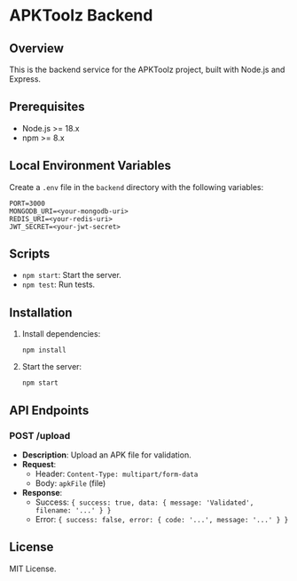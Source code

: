 # APKToolz Backend

## Overview
This is the backend service for the APKToolz project, built with Node.js and Express.

## Prerequisites
- Node.js >= 18.x
- npm >= 8.x

## Local Environment Variables
Create a `.env` file in the `backend` directory with the following variables:

```
PORT=3000
MONGODB_URI=<your-mongodb-uri>
REDIS_URI=<your-redis-uri>
JWT_SECRET=<your-jwt-secret>
```

## Scripts
- `npm start`: Start the server.
- `npm test`: Run tests.

## Installation
1. Install dependencies:
   ```
   npm install
   ```
2. Start the server:
   ```
   npm start
   ```

## API Endpoints
### POST /upload
- **Description**: Upload an APK file for validation.
- **Request**:
  - Header: `Content-Type: multipart/form-data`
  - Body: `apkFile` (file)
- **Response**:
  - Success: `{ success: true, data: { message: 'Validated', filename: '...' } }`
  - Error: `{ success: false, error: { code: '...', message: '...' } }`

## License
MIT License.